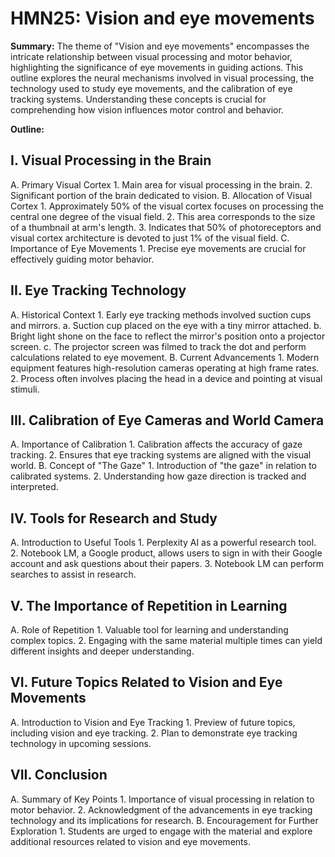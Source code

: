 # HMN25: Vision and eye movements

**Summary:**
The theme of "Vision and eye movements" encompasses the intricate relationship between visual processing and motor behavior, highlighting the significance of eye movements in guiding actions. This outline explores the neural mechanisms involved in visual processing, the technology used to study eye movements, and the calibration of eye tracking systems. Understanding these concepts is crucial for comprehending how vision influences motor control and behavior.

**Outline:**

## I. Visual Processing in the Brain
   A. Primary Visual Cortex
      1. Main area for visual processing in the brain.
      2. Significant portion of the brain dedicated to vision.
   B. Allocation of Visual Cortex
      1. Approximately 50% of the visual cortex focuses on processing the central one degree of the visual field.
      2. This area corresponds to the size of a thumbnail at arm's length.
      3. Indicates that 50% of photoreceptors and visual cortex architecture is devoted to just 1% of the visual field.
   C. Importance of Eye Movements
      1. Precise eye movements are crucial for effectively guiding motor behavior.

## II. Eye Tracking Technology
   A. Historical Context
      1. Early eye tracking methods involved suction cups and mirrors.
         a. Suction cup placed on the eye with a tiny mirror attached.
         b. Bright light shone on the face to reflect the mirror's position onto a projector screen.
         c. The projector screen was filmed to track the dot and perform calculations related to eye movement.
   B. Current Advancements
      1. Modern equipment features high-resolution cameras operating at high frame rates.
      2. Process often involves placing the head in a device and pointing at visual stimuli.

## III. Calibration of Eye Cameras and World Camera
   A. Importance of Calibration
      1. Calibration affects the accuracy of gaze tracking.
      2. Ensures that eye tracking systems are aligned with the visual world.
   B. Concept of "The Gaze"
      1. Introduction of "the gaze" in relation to calibrated systems.
      2. Understanding how gaze direction is tracked and interpreted.

## IV. Tools for Research and Study
   A. Introduction to Useful Tools
      1. Perplexity AI as a powerful research tool.
      2. Notebook LM, a Google product, allows users to sign in with their Google account and ask questions about their papers.
      3. Notebook LM can perform searches to assist in research.

## V. The Importance of Repetition in Learning
   A. Role of Repetition
      1. Valuable tool for learning and understanding complex topics.
      2. Engaging with the same material multiple times can yield different insights and deeper understanding.

## VI. Future Topics Related to Vision and Eye Movements
   A. Introduction to Vision and Eye Tracking
      1. Preview of future topics, including vision and eye tracking.
      2. Plan to demonstrate eye tracking technology in upcoming sessions.

## VII. Conclusion
   A. Summary of Key Points
      1. Importance of visual processing in relation to motor behavior.
      2. Acknowledgment of the advancements in eye tracking technology and its implications for research.
   B. Encouragement for Further Exploration
      1. Students are urged to engage with the material and explore additional resources related to vision and eye movements.